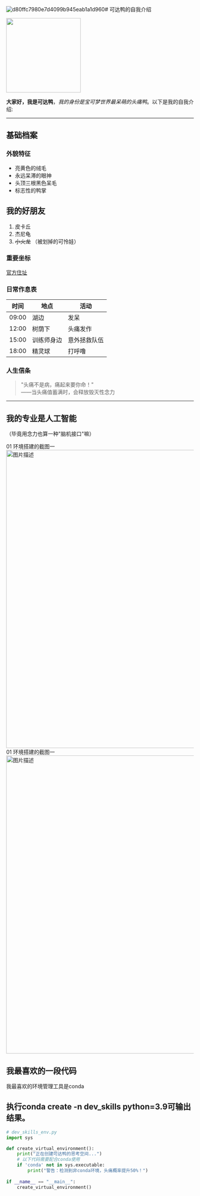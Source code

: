 ![d80ffc7980e7d4099b945eab1a1d960](https://github.com/user-attachments/assets/281d0266-5144-4b42-bd48-6c15233ef8b4)# 可达鸭的自我介绍

<img src="https://img.gamewith.jp/article_tools/pokemon-sv/gfx/logo/054.png" width="200">

**大家好，我是可达鸭**，*我的身份是宝可梦世界最呆萌的头痛鸭*。以下是我的自我介绍:

---

## 基础档案

### 外貌特征
- 亮黄色的绒毛
- 永远呆滞的眼神
- 头顶三根黑色呆毛
- 标志性的鸭掌

## 我的好朋友
1. 皮卡丘
2. 杰尼龟
3. ~~小火龙~~ （被划掉的可怜娃）

### 重要坐标
[官方住址](https://www.pokemon.com/us/pokedex/psyduck)

### 日常作息表
| 时间       | 地点       | 活动           |
|------------|------------|----------------|
| 09:00      | 湖边       | 发呆           |
| 12:00      | 树荫下     | 头痛发作       |
| 15:00      | 训练师身边 | 意外拯救队伍   |
| 18:00      | 精灵球     | 打呼噜         |

### 人生信条
> "头痛不是病，痛起来要你命！"  
> ——当头痛值蓄满时，会释放毁灭性念力

---

## 我的专业是人工智能
（毕竟用念力也算一种"脑机接口"嘛）

01 环境搭建的截图一
<img src="https://github.com/user-attachments/assets/91d65c44-ad9a-4530-8d7c-12c705abd27c" alt="图片描述" width="800" />
01 环境搭建的截图一
<img src="https://github.com/user-attachments/assets/2856c31a-ac64-4c24-98f5-5593643bb964" alt="图片描述" width="800" />



## 我最喜欢的一段代码
我最喜欢的环境管理工具是conda
## 执行conda create -n dev_skills python=3.9可输出结果。
```python
# dev_skills_env.py
import sys

def create_virtual_environment():
    print("正在创建可达鸭的思考空间...")
    # 以下代码需要配合conda使用
    if 'conda' not in sys.executable:
        print("警告：检测到非conda环境，头痛概率提升50%！")
        
if __name__ == "__main__":
    create_virtual_environment()


